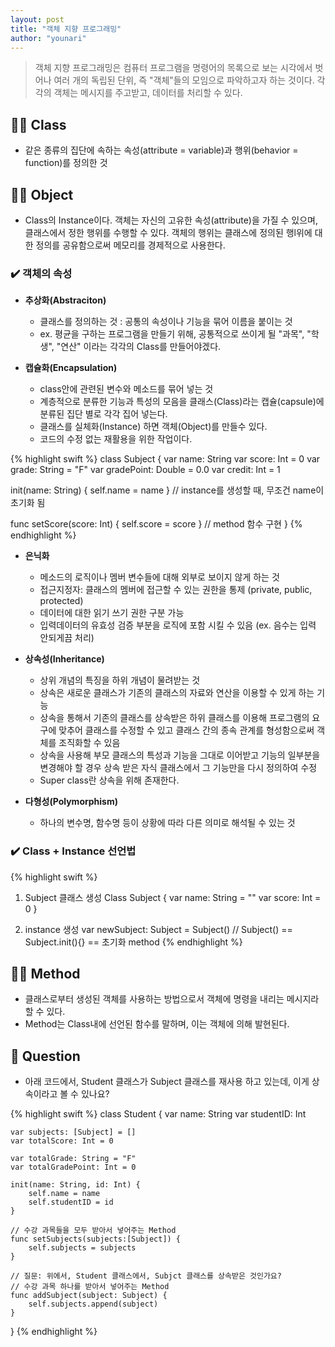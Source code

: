 ```yaml
---
layout: post
title: "객체 지향 프로그래밍"
author: "younari"
---
```



> 객체 지향 프로그래밍은 컴퓨터 프로그램을 명령어의 목록으로 보는 시각에서 벗어나 여러 개의 독립된 단위, 즉 "객체"들의 모임으로 파악하고자 하는 것이다. 각각의 객체는 메시지를 주고받고, 데이터를 처리할 수 있다.

## 👌🏻 Class

- 같은 종류의 집단에 속하는 속성(attribute = variable)과 행위(behavior = function)를 정의한 것


## 👌🏻 Object

- Class의 Instance이다. 객체는 자신의 고유한 속성(attribute)을 가질 수 있으며, 클래스에서 정한 행위를 수행할 수 있다. 객체의 행위는 클래스에 정의된 행l위에 대한 정의를 공유함으로써 메모리를 경제적으로 사용한다. 

### ✔️ 객체의 속성

- **추상화(Abstraciton)**
	- 클래스를 정의하는 것 : 공통의 속성이나 기능을 묶어 이름을 붙이는 것
	- ex. 평균을 구하는 프로그램을 만들기 위해, 공통적으로 쓰이게 될 "과목", "학생", "연산" 이라는 각각의 Class를 만들어야겠다.

- **캡슐화(Encapsulation)**
	- class안에 관련된 변수와 메소드를 묶어 넣는 것
	- 계층적으로 분류한 기능과 특성의 모음을 클래스(Class)라는 캡슐(capsule)에 분류된 집단 별로 각각 집어 넣는다. 
	- 클래스를 실체화(Instance) 하면 객체(Object)를 만들수 있다.
	- 코드의 수정 없는 재활용을 위한 작업이다.

{% highlight swift %}
class Subject {
var name: String
var score: Int = 0
var grade: String = "F"
var gradePoint: Double = 0.0
var credit: Int = 1

init(name: String) {
    self.name = name
} // instance를 생성할 때, 무조건 name이 초기화 됨

func setScore(score: Int) {
    self.score = score
} // method 함수 구현
}
{% endhighlight %}
	
- **은닉화**
	- 메소드의 로직이나 멤버 변수들에 대해 외부로 보이지 않게 하는 것 
	- 접근지정자: 클래스의 멤버에 접근할 수 있는 권한을 통제 (private, public, protected)
	- 데이터에 대한 읽기 쓰기 권한 구분 가능
	- 입력데이터의 유효성 검증 부분을 로직에 포함 시킬 수 있음 (ex. 음수는 입력 안되게끔 처리)

- **상속성(Inheritance)**
	- 상위 개념의 특징을 하위 개념이 물려받는 것
	- 상속은 새로운 클래스가 기존의 클래스의 자료와 연산을 이용할 수 있게 하는 기능
	- 상속을 통해서 기존의 클래스를 상속받은 하위 클래스를 이용해 프로그램의 요구에 맞추어 클래스를 수정할 수 있고 클래스 간의 종속 관계를 형성함으로써 객체를 조직화할 수 있음
	- 상속을 사용해 부모 클래스의 특성과 기능을 그대로 이어받고 기능의 일부분을 변경해야 할 경우 상속 받은 자식 클래스에서 그 기능만을 다시 정의하여 수정
	- Super class란 상속을 위해 존재한다. 

- **다형성(Polymorphism)**
	- 하나의 변수명, 함수명 등이 상황에 따라 다른 의미로 해석될 수 있는 것


### ✔️ Class + Instance 선언법

{% highlight swift %}
01. Subject 클래스 생성
Class Subject {
	var name: String = ""
	var score: Int = 0
}

02. instance 생성
var newSubject: Subject = Subject()
// Subject() == Subject.init(){} == 초기화 method
{% endhighlight %}



## 👌🏻 Method
- 클래스로부터 생성된 객체를 사용하는 방법으로서 객체에 명령을 내리는 메시지라 할 수 있다.
- Method는 Class내에 선언된 함수를 말하며, 이는 객체에 의해 발현된다.



## 🤔 Question
- 아래 코드에서, Student 클래스가 Subject 클래스를 재사용 하고 있는데, 이게 상속이라고 볼 수 있나요?

{% highlight swift %}
class Student {
    var name: String
    var studentID: Int
    
    var subjects: [Subject] = []
    var totalScore: Int = 0
    
    var totalGrade: String = "F"
    var totalGradePoint: Int = 0
  
    init(name: String, id: Int) {
        self.name = name
        self.studentID = id
    }
    
    // 수강 과목들을 모두 받아서 넣어주는 Method
    func setSubjects(subjects:[Subject]) {
        self.subjects = subjects
    }
    
    // 질문: 위에서, Student 클래스에서, Subjct 클래스를 상속받은 것인가요?
    // 수강 과목 하나를 받아서 넣어주는 Method
    func addSubject(subject: Subject) {
        self.subjects.append(subject)
    }
}
{% endhighlight %}



